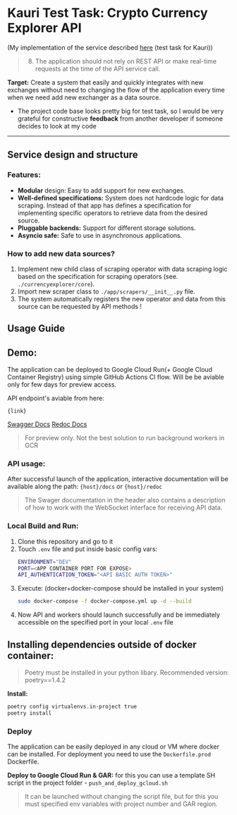 # Kauri Test Task: Crypto Currency Explorer API
(My implementation of the service described [here](https://docs.google.com/document/d/1kUlZ7suZZPPEefWpu9WrdSJgBbVEutLtlXnRUehq4n8/edit?usp=sharing) (test task for Kauri))

> 8. The application should not rely on REST API or make real-time requests at the time of the API service call.

**Target:** Create a system that easily and quickly integrates with new exchanges without need to changing the flow of the application every time when we need add new exchanger as a data source.


* The project code base looks pretty big for test task, so I would be very grateful for constructive **feedback** from another developer if someone decides to look at my code

<hr>

## Service design and structure

### Features:

- **Modular** design: Easy to add support for new exchanges.
- **Well-defined specifications:** System does not hardcode logic for data scraping. Instead of that app has defines a specification for implementing specific operators to retrieve data from the desired source.
- **Pluggable backends:** Support for different storage solutions.
- **Asyncio safe:** Safe to use in asynchronous applications.


### How to add new data sources?

1. Implement new child class of scraping operator with data scraping logic based on the specification for scraping operators (see. `./currencyexplorer/core`).
2. Import new scraper class to `./app/scrapers/__init__.py` file.
3. The system automatically registers the new operator and data from this source can be requested by API methods ! 


## Usage Guide


## Demo:

The application can be deployed to Google Cloud Run(+ Google Cloud Container Registry) using simple GitHub Actions CI flow. Will be be aviable only for few days for preview access.


API endpoint's aviable from here:
```
{link}
```


[Swagger Docs]()
[Redoc Docs]()


> For preview only. Not the best solution to run background workers in GCR


### API usage:

After successful launch of the application, interactive documentation will be available along the path: ```{host}/docs``` or ```{host}/redoc```

> The Swager documentation in the header also contains a description of how to work with the WebSocket interface for receiving API data.

### Local Build and Run:

1. Сlone this repository and go to it
2. Touch `.env` file and put inside basic config vars:
    ```sh
    ENVIRONMENT="DEV"
    PORT=<APP CONTAINER PORT FOR EXPOSE>
    API_AUTHENTICATION_TOKEN="<API BASIC AUTH TOKEN>"
    ```
3. Execute: (docker+docker-compose should be installed in your system)
    ```sh
    sudo docker-compose -f docker-compose.yml up -d --build
    ```
4. Now API and workers should launch successfully and be immediately accessible on the specified port in your local `.env` file

## Installing dependencies outside of docker container:

> Poetry must be installed in your python libary. Recommended version: poetry==1.4.2

**Install:**

```sh
poetry config virtualenvs.in-project true
poetry install
```

### Deploy

The application can be easily deployed in any cloud or VM where docker can be installed. For deployment you need to use the `Dockerfile.prod` Dockerfile.

**Deploy to Google Cloud Run & GAR:** for this you can use a template SH script in the project folder - `push_and_deploy_gcloud.sh`

> It can be launched without changing the script file, but for this you must specified env variables with project number and GAR region.
